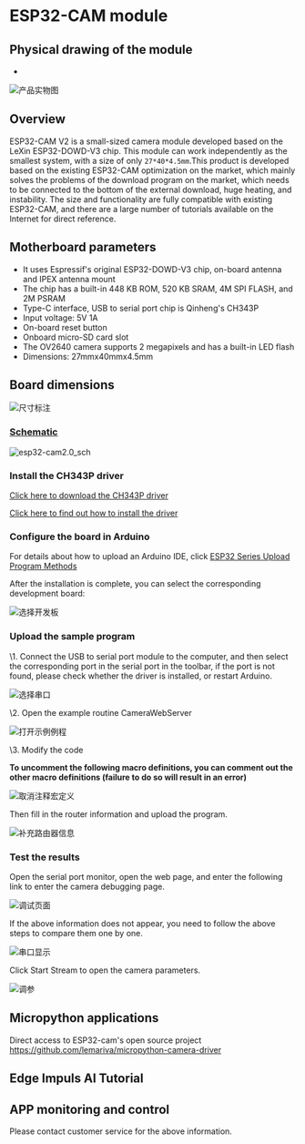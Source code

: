# ESP32-CAM module

## Physical drawing of the module

+

![产品实物图](picture/ESP32_CAM.png)

## Overview

ESP32-CAM V2 is a small-sized camera module developed based on the LeXin ESP32-DOWD-V3 chip. This module can work independently as the smallest system, with a size of only `27*40*4.5mm`.This product is developed based on the existing ESP32-CAM optimization on the market, which mainly solves the problems of the download program on the market, which needs to be connected to the bottom of the external download, huge heating, and instability. The size and functionality are fully compatible with existing ESP32-CAM, and there are a large number of tutorials available on the Internet for direct reference.

## Motherboard parameters

+ It uses Espressif's original ESP32-DOWD-V3 chip, on-board antenna and IPEX antenna mount
+ The chip has a built-in 448 KB ROM, 520 KB SRAM, 4M SPI FLASH, and 2M PSRAM
+ Type-C interface, USB to serial port chip is Qinheng's CH343P
+ Input voltage: 5V 1A
+ On-board reset button
+ Onboard micro-SD card slot
+ The OV2640 camera supports 2 megapixels and has a built-in LED flash
+ Dimensions: 27mmx40mmx4.5mm

## Board dimensions

![尺寸标注](picture/esp32_cam_size_mark.jpg)

### <a href="en/esp32/ESP32_CAM/esp32-cam2.0.pdf" target="_blank">Schematic</a>

![esp32-cam2.0_sch](esp32-cam2.0_sch.png)

### Install the CH343P driver

[Click here to download the CH343P driver](https://www.wch.cn/downloads/CH343SER_EXE.html)

[Click here to find out how to install the driver](https://blog.csdn.net/wch_techgroup/article/details/124801135)

### Configure the board in Arduino

For details about how to upload an Arduino IDE, click [ESP32 Series Upload Program Methods](en/esp32/esp32_software_instructions/esp32_software_instructions.md)

After the installation is complete, you can select the corresponding development board:

![选择开发板](picture/02.jpg)

### Upload the sample program

\1. Connect the USB to serial port module to the computer, and then select the corresponding port in the serial port in the toolbar, if the port is not found, please check whether the driver is installed, or restart Arduino.

![选择串口](picture/05.jpg)

\2. Open the example routine CameraWebServer

![打开示例例程](picture/06.png)

\3. Modify the code

**To uncomment the following macro definitions, you can comment out the other macro definitions (failure to do so will result in an error)**

![取消注释宏定义](picture/07.png)

Then fill in the router information and upload the program.

![补充路由器信息](picture/08.png)

### Test the results

Open the serial port monitor, open the web page, and enter the following link to enter the camera debugging page.

![调试页面](picture/09.png)

If the above information does not appear, you need to follow the above steps to compare them one by one.

![串口显示](picture/10.png)

 Click Start Stream to open the camera parameters.

![调参](picture/11.png)

## Micropython applications

Direct access to ESP32-cam's open source project <https://github.com/lemariva/micropython-camera-driver>

## Edge Impuls AI Tutorial

## APP monitoring and control

Please contact customer service for the above information.
